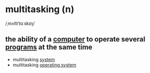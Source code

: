 # multitasking (n)

/ˌmʌltiˈtɑːskɪŋ/

## the ability of a [computer](computer-n.md#an-electronic-machine-that-can-store-organize-and-find-information-do-processes-with-numbers-and-other-data-and-control-other-machines) to operate several [programs](program-n.md#a-set-of-instructions-in-code-that-controls-the-operations-or-functions-of-a-computer) at the same time

- multitasking [system](system-n.md#a-set-of-computer-equipment-and-programs-that-are-used-together)
- multitasking [operating system](operating-system-n.md#a-set-of-programs-that-controls-the-way-a-computer-works-and-runs-other-programs)